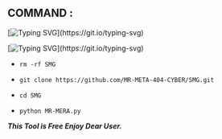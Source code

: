 ## COMMAND :

[![Typing SVG](https://readme-typing-svg.demolab.com?font=Fira+Code&pause=1000&color=00F709&width=435&lines=SUPPRT+MR+PLZ+MR.........)](https://git.io/typing-svg)

[![Typing SVG](https://readme-typing-svg.demolab.com?font=Fira+Code&pause=1000&width=435&lines=BD+SMS+booming.....)](https://git.io/typing-svg)

* `rm -rf SMG`

* `git clone https://github.com/MR-META-404-CYBER/SMG.git`

* `cd SMG`

* `python MR-MERA.py`


___This Tool is Free Enjoy Dear User.___</br>
